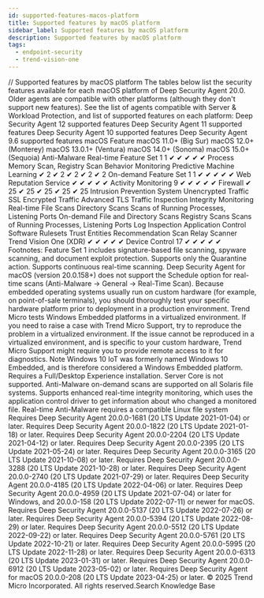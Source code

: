 ```yaml
---
id: supported-features-macos-platform
title: Supported features by macOS platform
sidebar_label: Supported features by macOS platform
description: Supported features by macOS platform
tags:
  - endpoint-security
  - trend-vision-one
---
```


/*<![CDATA[*/ $('#title').html($('meta[name=map-description]').attr('content')); /*]]>*/ Supported features by macOS platform The tables below list the security features available for each macOS platform of Deep Security Agent 20.0. Older agents are compatible with other platforms (although they don't support new features). See the list of agents compatible with Server & Workload Protection, and list of supported features on each platform: Deep Security Agent 12 supported features Deep Security Agent 11 supported features Deep Security Agent 10 supported features Deep Security Agent 9.6 supported features macOS Feature macOS 11.0+ (Big Sur) macOS 12.0+ (Monterey) macOS 13.0.1+ (Ventura) macOS 14.0+ (Sonoma) macOS 15.0+ (Sequoia) Anti-Malware Real-time Feature Set 1 1 ✔ ✔ ✔ ✔ ✔ Process Memory Scan, Registry Scan Behavior Monitoring Predictive Machine Learning ✔ 2 ✔ 2 ✔ 2 ✔ 2 ✔ 2 On-demand Feature Set 1 1 ✔ ✔ ✔ ✔ ✔ Web Reputation Service ✔ ✔ ✔ ✔ ✔ Activity Monitoring 9 ✔ ✔ ✔ ✔ ✔ Firewall ✔ 25 ✔ 25 ✔ 25 ✔ 25 ✔ 25 Intrusion Prevention System Unencrypted Traffic SSL Encrypted Traffic Advanced TLS Traffic Inspection Integrity Monitoring Real-time File Scans Directory Scans Scans of Running Processes, Listening Ports On-demand File and Directory Scans Registry Scans Scans of Running Processes, Listening Ports Log Inspection Application Control Software Rulesets Trust Entities Recommendation Scan Relay Scanner Trend Vision One (XDR) ✔ ✔ ✔ ✔ ✔ Device Control 17 ✔ ✔ ✔ ✔ ✔ Footnotes: Feature Set 1 includes signature-based file scanning, spyware scanning, and document exploit protection. Supports only the Quarantine action. Supports continuous real-time scanning. Deep Security Agent for macOS (version 20.0.158+) does not support the Schedule option for real-time scans (Anti-Malware → General → Real-Time Scan). Because embedded operating systems usually run on custom hardware (for example, on point-of-sale terminals), you should thoroughly test your specific hardware platform prior to deployment in a production environment. Trend Micro tests Windows Embedded platforms in a virtualized environment. If you need to raise a case with Trend Micro Support, try to reproduce the problem in a virtualized environment. If the issue cannot be reproduced in a virtualized environment, and is specific to your custom hardware, Trend Micro Support might require you to provide remote access to it for diagnostics. Note Windows 10 IoT was formerly named Windows 10 Embedded, and is therefore considered a Windows Embedded platform. Requires a Full/Desktop Experience installation. Server Core is not supported. Anti-Malware on-demand scans are supported on all Solaris file systems. Supports enhanced real-time integrity monitoring, which uses the application control driver to get information about who changed a monitored file. Real-time Anti-Malware requires a compatible Linux file system Requires Deep Security Agent 20.0.0-1681 (20 LTS Update 2021-01-04) or later. Requires Deep Security Agent 20.0.0-1822 (20 LTS Update 2021-01-18) or later. Requires Deep Security Agent 20.0.0-2204 (20 LTS Update 2021-04-12) or later. Requires Deep Security Agent 20.0.0-2395 (20 LTS Update 2021-05-24) or later. Requires Deep Security Agent 20.0.0-3165 (20 LTS Update 2021-10-08) or later. Requires Deep Security Agent 20.0.0-3288 (20 LTS Update 2021-10-28) or later. Requires Deep Security Agent 20.0.0-2740 (20 LTS Update 2021-07-29) or later. Requires Deep Security Agent 20.0.0-4185 (20 LTS Update 2022-04-06) or later. Requires Deep Security Agent 20.0.0-4959 (20 LTS Update 2021-07-04) or later for Windows, and 20.0.0-158 (20 LTS Update 2022-07-11) or newer for macOS. Requires Deep Security Agent 20.0.0-5137 (20 LTS Update 2022-07-26) or later. Requires Deep Security Agent 20.0.0-5394 (20 LTS Update 2022-08-29) or later. Requires Deep Security Agent 20.0.0-5512 (20 LTS Update 2022-09-22) or later. Requires Deep Security Agent 20.0.0-5761 (20 LTS Update 2022-10-21) or later. Requires Deep Security Agent 20.0.0-5995 (20 LTS Update 2022-11-28) or later. Requires Deep Security Agent 20.0.0-6313 (20 LTS Update 2023-01-31) or later. Requires Deep Security Agent 20.0.0-6912 (20 LTS Update 2023-05-02) or later. Requires Deep Security Agent for macOS 20.0.0-208 (20 LTS Update 2023-04-25) or later. © 2025 Trend Micro Incorporated. All rights reserved.Search Knowledge Base
